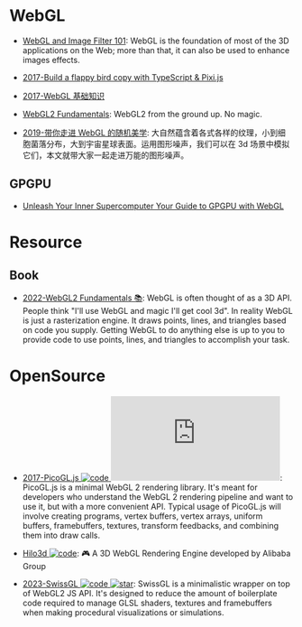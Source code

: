 # WebGL

- [WebGL and Image Filter 101](https://parg.co/UvE): WebGL is the foundation of most of the 3D applications on the Web; more than that, it can also be used to enhance images effects.

- [2017-Build a flappy bird copy with TypeScript & Pixi.js](https://parg.co/Uv5)

- [2017-WebGL 基础知识](http://eux.baidu.com/blog/2017/11/832)

- [WebGL2 Fundamentals](https://webgl2fundamentals.org): WebGL2 from the ground up. No magic.

- [2019-带你走进 WebGL 的随机美学](https://mp.weixin.qq.com/s/cKhkfRjw9vJ5epBbesDaIw): 大自然蕴含着各式各样的纹理，小到细胞菌落分布，大到宇宙星球表面。运用图形噪声，我们可以在 3d 场景中模拟它们，本文就带大家一起走进万能的图形噪声。

## GPGPU

- [Unleash Your Inner Supercomputer Your Guide to GPGPU with WebGL](http://www.vizitsolutions.com/portfolio/webgl/gpgpu/index.html)

# Resource

## Book

- [2022-WebGL2 Fundamentals 📚](https://webgl2fundamentals.org/webgl/lessons/webgl-fundamentals.html): WebGL is often thought of as a 3D API. People think "I'll use WebGL and magic I'll get cool 3d". In reality WebGL is just a rasterization engine. It draws points, lines, and triangles based on code you supply. Getting WebGL to do anything else is up to you to provide code to use points, lines, and triangles to accomplish your task.

# OpenSource

- [2017-PicoGL.js ![code](https://martrix-usa.oss-accelerate.aliyuncs.com/logo/code.svg) ![star](https://img.shields.io/github/stars/tsherif/picogl.js)](https://github.com/tsherif/picogl.js): PicoGL.js is a minimal WebGL 2 rendering library. It's meant for developers who understand the WebGL 2 rendering pipeline and want to use it, but with a more convenient API. Typical usage of PicoGL.js will involve creating programs, vertex buffers, vertex arrays, uniform buffers, framebuffers, textures, transform feedbacks, and combining them into draw calls.

- [Hilo3d ![code](https://martrix-usa.oss-accelerate.aliyuncs.com/logo/code.svg)](https://github.com/hiloteam/Hilo3d): 🎮 A 3D WebGL Rendering Engine developed by Alibaba Group

- [2023-SwissGL ![code](https://martrix-usa.oss-accelerate.aliyuncs.com/logo/code.svg) ![star](https://img.shields.io/github/stars/google/swissgl)](https://github.com/google/swissgl): SwissGL is a minimalistic wrapper on top of WebGL2 JS API. It's designed to reduce the amount of boilerplate code required to manage GLSL shaders, textures and framebuffers when making procedural visualizations or simulations.
